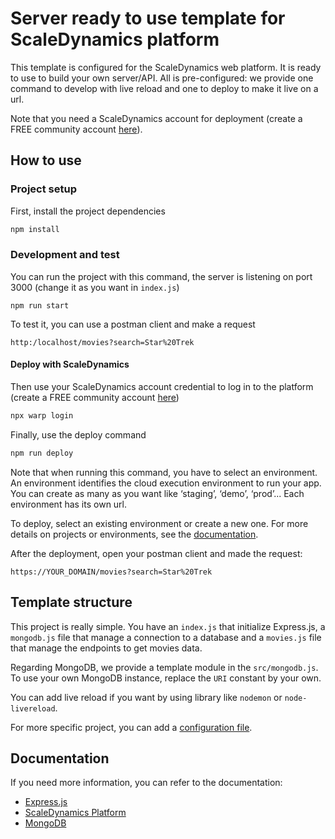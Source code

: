 # Server ready to use template for ScaleDynamics platform

This template is configured for the ScaleDynamics web platform. It is ready to use to build your own server/API. All is pre-configured: we provide one command to develop with live reload and one to deploy to make it live on a url.

Note that you need a ScaleDynamics account for deployment (create a FREE community account [here](https://console.scaledynamics.com/auth/signup/)).


## How to use

### Project setup

First, install the project dependencies

```sh
npm install
```

### Development and test

You can run the project with this command, the server is listening on port 3000 (change it as you want in `index.js`)

```shell
npm run start
```

To test it, you can use a postman client and make a request

`http:/localhost/movies?search=Star%20Trek`

#### Deploy with ScaleDynamics

Then use your ScaleDynamics account credential to log in to the platform (create a FREE community account [here](https://console.scaledynamics.com/auth/signup/))

```sh
npx warp login
```

Finally, use the deploy command

```sh
npm run deploy
```

Note that when running this command, you have to select an environment. An environment identifies the cloud execution environment to run your app. You can create as many as you want like ‘staging’, ‘demo’, ‘prod’... Each environment has its own url.

To deploy, select an existing environment or create a new one. For more details on projects or environments, see the [documentation](https://docs.scaledynamics.com).

After the deployment, open your postman client and made the request:

`https://YOUR_DOMAIN/movies?search=Star%20Trek`

## Template structure

This project is really simple. You have an `index.js` that initialize Express.js, a `mongodb.js` file that manage a connection to a database and a `movies.js` file that manage the endpoints to get movies data.

Regarding MongoDB, we provide a template module  in the `src/mongodb.js`. To use your own MongoDB instance, replace the `URI` constant by your own.

You can add live reload if you want by using library like `nodemon` or `node-livereload`.

For more specific project, you can add a [configuration file](https://docs.scaledynamics.com/docs/api/warp-config#server-config).

## Documentation

If you need more information, you can refer to the documentation:
  - [Express.js](https://expressjs.com/en/guide/routing.html)
  - [ScaleDynamics Platform](https://docs.scaledynamics.com/docs/frameworks)
  - [MongoDB](https://docs.mongodb.com/guides/)
